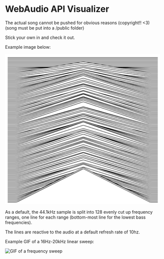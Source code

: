 # WebAudio API Visualizer

The actual song cannot be pushed for obvious reasons (copyright!! <3) (song must be put into a /public folder)

Stick your own in and check it out. 

Example image below:

![Example image](demo.png)

As a default, the 44.1kHz sample is split into 128 evenly cut up frequency ranges, one line for each range (bottom-most line for the lowest bass frequencies).

The lines are reactive to the audio at a default refresh rate of 10hz.

Example GIF of a 16Hz-20kHz linear sweep:

![GIF of a frequency sweep](sweep-min.gif)